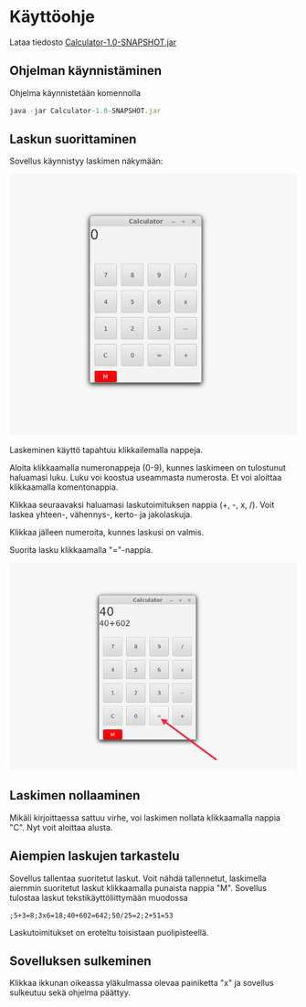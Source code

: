 # Käyttöohje

Lataa tiedosto [Calculator-1.0-SNAPSHOT.jar](https://github.com/jarvsini/ot-harjoitustyo/releases/tag/viikko6)

## Ohjelman käynnistäminen

Ohjelma käynnistetään komennolla

```javascript
java -jar Calculator-1.0-SNAPSHOT.jar
```
## Laskun suorittaminen

Sovellus käynnistyy laskimen näkymään:

![gui](https://github.com/jarvsini/ot-harjoitustyo/blob/master/dokumentaatio/kuvat/gui.png)

Laskeminen käyttö tapahtuu klikkailemalla nappeja.

Aloita klikkaamalla numeronappeja (0-9), kunnes laskimeen on tulostunut haluamasi luku. 
Luku voi koostua useammasta numerosta. Et voi aloittaa klikkaamalla komentonappia.

Klikkaa seuraavaksi haluamasi laskutoimituksen nappia (+, -, x, /). Voit laskea yhteen-, vähennys-, kerto- ja jakolaskuja.

Klikkaa jälleen numeroita, kunnes laskusi on valmis.

Suorita lasku klikkaamalla "="-nappia.

![ohje](https://github.com/jarvsini/ot-harjoitustyo/blob/master/dokumentaatio/kuvat/ohje.png)

## Laskimen nollaaminen

Mikäli kirjoittaessa sattuu virhe, voi laskimen nollata klikkaamalla nappia "C". Nyt voit aloittaa alusta.

## Aiempien laskujen tarkastelu

Sovellus tallentaa suoritetut laskut. Voit nähdä tallennetut, laskimella aiemmin suoritetut laskut klikkaamalla
punaista nappia "M". Sovellus tulostaa laskut tekstikäyttöliittymään muodossa

```
;5+3=8;3x6=18;40+602=642;50/25=2;2+51=53
```

Laskutoimitukset on eroteltu toisistaan puolipisteellä.

## Sovelluksen sulkeminen

Klikkaa ikkunan oikeassa yläkulmassa olevaa painiketta "x" ja sovellus sulkeutuu sekä ohjelma päättyy.
